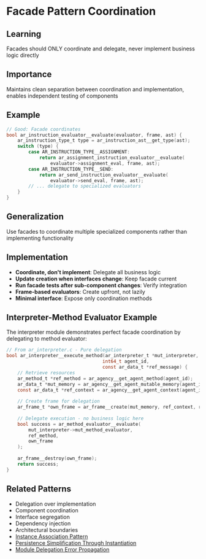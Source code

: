 # Facade Pattern Coordination

## Learning
Facades should ONLY coordinate and delegate, never implement business logic directly

## Importance
Maintains clean separation between coordination and implementation, enables independent testing of components

## Example
```c
// Good: Facade coordinates
bool ar_instruction_evaluator__evaluate(evaluator, frame, ast) {
    ar_instruction_type_t type = ar_instruction_ast__get_type(ast);
    switch (type) {
        case AR_INSTRUCTION_TYPE__ASSIGNMENT:
            return ar_assignment_instruction_evaluator__evaluate(
                evaluator->assignment_eval, frame, ast);
        case AR_INSTRUCTION_TYPE__SEND:
            return ar_send_instruction_evaluator__evaluate(
                evaluator->send_eval, frame, ast);
        // ... delegate to specialized evaluators
    }
}
```

## Generalization
Use facades to coordinate multiple specialized components rather than implementing functionality

## Implementation
- **Coordinate, don't implement**: Delegate all business logic
- **Update creation when interfaces change**: Keep facade current
- **Run facade tests after sub-component changes**: Verify integration
- **Frame-based evaluators**: Create upfront, not lazily
- **Minimal interface**: Expose only coordination methods

## Interpreter-Method Evaluator Example
The interpreter module demonstrates perfect facade coordination by delegating to method evaluator:
```c
// From ar_interpreter.c - Pure delegation
bool ar_interpreter__execute_method(ar_interpreter_t *mut_interpreter,
                                   int64_t agent_id, 
                                   const ar_data_t *ref_message) {
    // Retrieve resources
    ar_method_t *ref_method = ar_agency__get_agent_method(agent_id);
    ar_data_t *mut_memory = ar_agency__get_agent_mutable_memory(agent_id);
    const ar_data_t *ref_context = ar_agency__get_agent_context(agent_id);
    
    // Create frame for delegation
    ar_frame_t *own_frame = ar_frame__create(mut_memory, ref_context, ref_message);
    
    // Delegate execution - no business logic here
    bool success = ar_method_evaluator__evaluate(
        mut_interpreter->mut_method_evaluator,
        ref_method,
        own_frame
    );
    
    ar_frame__destroy(own_frame);
    return success;
}
```

## Related Patterns
- Delegation over implementation
- Component coordination
- Interface segregation
- Dependency injection
- Architectural boundaries
- [Instance Association Pattern](instance-association-pattern.md)
- [Persistence Simplification Through Instantiation](persistence-simplification-through-instantiation.md)
- [Module Delegation Error Propagation](module-delegation-error-propagation.md)